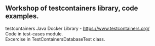 **Workshop of testcontainers library**, code examples.
----------------------------------------
testcontainers Java Docker Library - https://www.testcontainers.org/<br/>
Code in test-cases module.<br/>
Excercise in TestContainersDatabaseTest class. 